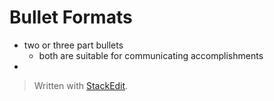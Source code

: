 # Bullet Formats

- two or three part bullets
	- both are suitable for communicating accomplishments
- 


> Written with [StackEdit](https://stackedit.io/).
<!--stackedit_data:
eyJoaXN0b3J5IjpbNjEwMzgzMjI4XX0=
-->